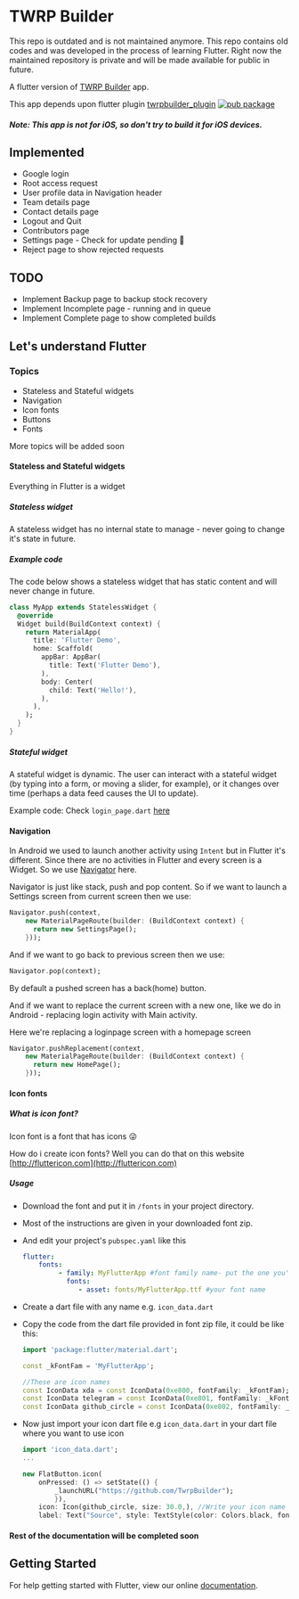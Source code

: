 # TWRP Builder

This repo is outdated and is not maintained anymore. This repo contains old codes and was developed in the process of learning Flutter. Right now the maintained repository is private and will be made available for public in future.

A flutter version of [TWRP Builder](https://github.com/TwrpBuilder/TwrpBuilder) app.

This app depends upon flutter plugin [twrpbuilder_plugin](https://pub.dartlang.org/packages/twrpbuilder_plugin) [![pub package](https://img.shields.io/pub/v/twrpbuilder_plugin.svg)](https://pub.dartlang.org/packages/twrpbuilder_plugin)

##### Note: This app is not for iOS, so don't try to build it for iOS devices.

## Implemented
* Google login
* Root access request
* User profile data in Navigation header
* Team details page
* Contact details page
* Logout and Quit
* Contributors page
* Settings page - Check for update pending :grimacing:
* Reject page to show rejected requests

## TODO

* Implement Backup page to backup stock recovery
* Implement Incomplete page - running and in queue
* Implement Complete page to show completed builds

## Let's understand Flutter

### Topics
* Stateless and Stateful widgets
* Navigation
* Icon fonts
* Buttons
* Fonts

More topics will be added soon

#### Stateless and Stateful widgets

Everything in Flutter is a widget

##### Stateless widget

A stateless widget has no internal state to manage - never going to change it's state in future.

##### Example code

The code below shows a stateless widget that has static content and will never change in future.

~~~dart
class MyApp extends StatelessWidget {
  @override
  Widget build(BuildContext context) {
    return MaterialApp(
      title: 'Flutter Demo',
      home: Scaffold(
        appBar: AppBar(
          title: Text('Flutter Demo'),
        ),
        body: Center(
          child: Text('Hello!'),
        ),
      ),
    );
  }
}
~~~

##### Stateful widget
    
A stateful widget is dynamic. The user can interact with a stateful widget (by typing into a form, or moving a slider, for example), or it changes over time (perhaps a data feed causes the UI to update).

Example code: Check ```login_page.dart``` [here](/lib/pages/login_page.dart)

#### Navigation

In Android we used to launch another activity using ```Intent``` but in Flutter it's different.
Since there are no activities in Flutter and every screen is a Widget. So we use [Navigator](https://docs.flutter.io/flutter/widgets/Navigator-class.html) here.

Navigator is just like stack, push and pop content. So if we want to launch a Settings screen from current screen then we use:

```dart
Navigator.push(context,
    new MaterialPageRoute(builder: (BuildContext context) {
      return new SettingsPage();
    }));
```

And if we want to go back to previous screen then we use:
```dart
Navigator.pop(context);
```
By default a pushed screen has a back(home) button.

And if we want to replace the current screen with a new one, like we do in Android - replacing login activity with Main activity.

Here we're replacing a loginpage screen with a homepage screen
```dart
Navigator.pushReplacement(context,
    new MaterialPageRoute(builder: (BuildContext context) {
      return new HomePage();
    }));
```

#### Icon fonts
##### What is icon font?
Icon font is a font that has icons :stuck_out_tongue_winking_eye:

How do i create icon fonts? Well you can do that on this website [http://fluttericon.com](http://fluttericon.com)

##### Usage

* Download the font and put it in ```/fonts``` in your project directory.
* Most of the instructions are given in your downloaded font zip.
* And edit your project's ```pubspec.yaml``` like this 
    ```yaml
    flutter: 
        fonts:
             - family: MyFlutterApp #font family name- put the one you've given while creating font
               fonts:
                  - asset: fonts/MyFlutterApp.ttf #your font name
    ```
* Create a dart file with any name e.g. ```icon_data.dart```
* Copy the code from the dart file provided in font zip file, it could be like this:
    ```dart
    import 'package:flutter/material.dart';
    
    const _kFontFam = 'MyFlutterApp';
  
    //These are icon names
    const IconData xda = const IconData(0xe800, fontFamily: _kFontFam);
    const IconData telegram = const IconData(0xe801, fontFamily: _kFontFam);
    const IconData github_circle = const IconData(0xe802, fontFamily: _kFontFam);

    ```
* Now just import your icon dart file e.g ```icon_data.dart``` in your dart file where you want to use icon

    ```dart
    import 'icon_data.dart';
    ...
    
    new FlatButton.icon(
        onPressed: () => setState(() {
            _launchURL("https://github.com/TwrpBuilder");
            }),
        icon: Icon(github_circle, size: 30.0,), //Write your icon name here in place of github_circle
        label: Text("Source", style: TextStyle(color: Colors.black, fontSize: 16.0),)
    ```
    
    
#### Rest of the documentation will be completed soon

## Getting Started

For help getting started with Flutter, view our online
[documentation](https://flutter.io/).
